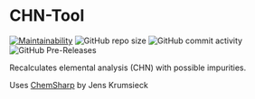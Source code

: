 # CHN-Tool
[![Maintainability](https://api.codeclimate.com/v1/badges/10bec8ec53ce2f7e96d5/maintainability)](https://codeclimate.com/github/JensKrumsieck/CHN-Tool/maintainability)
![GitHub repo size](https://img.shields.io/github/repo-size/JensKrumsieck/CHN-Tool)
![GitHub commit activity](https://img.shields.io/github/commit-activity/y/JensKrumsieck/CHN-Tool)
![GitHub Pre-Releases](https://img.shields.io/github/downloads-pre/JensKrumsieck/CHN-Tool/latest/total)

Recalculates elemental analysis (CHN) with possible impurities.

Uses [ChemSharp](https://github.com/JensKrumsieck/ChemSharp) by Jens Krumsieck